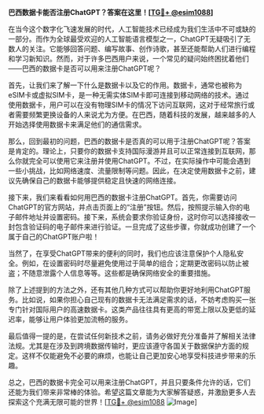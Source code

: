 **巴西数据卡能否注册ChatGPT？答案在这里！[[TG💪+ @esim1088](https://t.me/s/esim1088)]**

在当今这个数字化飞速发展的时代，人工智能技术已经成为我们生活中不可或缺的一部分。而作为全球最受欢迎的人工智能语言模型之一，ChatGPT无疑吸引了无数人的关注。它能够回答问题、编写故事、创作诗歌，甚至还能帮助人们进行编程和学习新知识。然而，对于许多巴西用户来说，一个常见的疑问始终困扰着他们——巴西的数据卡是否可以用来注册ChatGPT呢？

首先，让我们来了解一下什么是数据卡以及它的作用。数据卡，通常也被称为eSIM卡或虚拟SIM卡，是一种无需实体SIM卡即可连接到移动网络的技术。通过使用数据卡，用户可以在没有物理SIM卡的情况下访问互联网，这对于经常旅行或者需要频繁更换设备的人来说尤为方便。在巴西，随着科技的发展，越来越多的人开始选择使用数据卡来满足他们的通信需求。

那么，回到最初的问题，巴西的数据卡是否真的可以用于注册ChatGPT呢？答案是肯定的。理论上，只要你的数据卡支持国际漫游并且可以正常连接到互联网，那么你就完全可以使用它来注册并使用ChatGPT。不过，在实际操作中可能会遇到一些小挑战，比如网络速度、流量限制等问题。因此，在决定使用数据卡之前，建议先确保自己的数据卡能够提供稳定且快速的网络连接。

接下来，我们来看看如何用巴西的数据卡注册ChatGPT。首先，你需要访问ChatGPT的官方网站，并点击页面上的“注册”按钮。然后，按照提示输入你的电子邮件地址并设置密码。接下来，系统会要求你验证身份，这时你可以选择接收一封包含验证码的电子邮件来进行验证。一旦完成了这些步骤，你就成功创建了一个属于自己的ChatGPT账户啦！

当然了，在享受ChatGPT带来的便利的同时，我们也应该注意保护个人隐私安全。例如，在设置密码时尽量避免使用过于简单的组合；定期更改密码以防止被盗；不随意泄露个人信息等等。这些都是确保网络安全的重要措施。

除了上述提到的方法之外，还有其他几种方式可以帮助你更好地利用ChatGPT服务。比如说，如果你担心自己现有的数据卡无法满足需求的话，不妨考虑购买一张专门针对国际用户的高速数据卡。这类产品往往具有更高的带宽上限以及更低的延迟率，能够让用户体验更加流畅的服务。

最后值得一提的是，在尝试任何新技术之前，请务必做好充分准备并了解相关法律法规。尤其是在涉及到跨境数据传输时，更应该遵守各国关于数据保护方面的规定。这样不仅能避免不必要的麻烦，也能让自己更加安心地享受科技进步带来的乐趣。

总之，巴西的数据卡完全可以用来注册ChatGPT，并且只要条件允许的话，它们还能为我们带来非常棒的体验。希望这篇文章能为大家解答疑惑，并激励更多人去探索这个充满无限可能的世界！[[TG💪+ @esim1088](https://t.me/s/esim1088) ![Image](https://i.postimg.cc/4NQfJmqS/Snipaste-2025-05-13-00-14-12.png)]